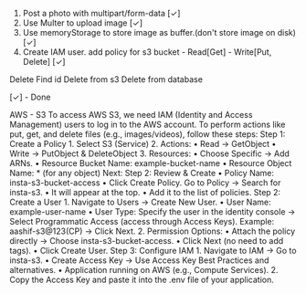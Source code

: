 1. Post a photo with multipart/form-data [✓]
2. Use Multer to upload image [✓]
3. Use memoryStorage to store image as buffer.(don't store image on disk) [✓]
4. Create IAM user. add policy for s3 bucket - Read[Get] - Write[Put, Delete] [✓] 

Delete 
Find id
Delete from s3
Delete from database

[✓] - Done 

AWS - S3
To access AWS S3, we need IAM (Identity and Access Management) users to log in to the AWS account. To perform actions like put, get, and delete files (e.g., images/videos), follow these steps:
Step 1: Create a Policy
	1.	Select S3 (Service)
	2.	Actions:
	•	Read → GetObject
	•	Write → PutObject & DeleteObject
	3.	Resources:
	•	Choose Specific → Add ARNs.
	•	Resource Bucket Name: example-bucket-name
	•	Resource Object Name: * (for any object)
Next:
Step 2: Review & Create
	•	Policy Name: insta-s3-bucket-access
	•	Click Create Policy.
Go to Policy → Search for insta-s3.
	•	It will appear at the top.
	•	Add it to the list of policies.
Step 2: Create a User
	1.	Navigate to Users → Create New User.
	•	User Name: example-user-name
	•	User Type: Specify the user in the identity console → Select Programmatic Access (access through Access Keys).
Example: aashif-s3@123(CP) → Click Next.
	2.	Permission Options:
	•	Attach the policy directly → Choose insta-s3-bucket-access.
	•	Click Next (no need to add tags).
	•	Click Create User.
Step 3: Configure IAM
	1.	Navigate to IAM → Go to insta-s3.
	•	Create Access Key → Use Access Key Best Practices and alternatives.
	•	Application running on AWS (e.g., Compute Services).
	2.	Copy the Access Key and paste it into the .env file of your application.